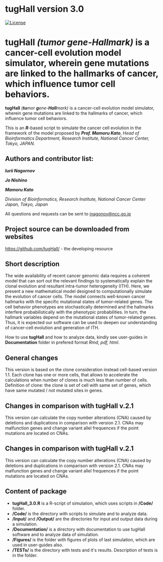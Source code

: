 tugHall version 3.0
====================

[![License](https://img.shields.io/badge/License-GPLv3-orange.svg)](https://github.com/tugHall/Clone-based/blob/master/Documentation/LICENSE)

**tugHall** _(**tu**mor **g**ene-**Hall**mark)_ is a cancer-cell evolution model simulator, wherein gene mutations are linked to the hallmarks of cancer, 
which influence tumor cell behaviors. 
=======
**tugHall** _(**tu**mor **g**ene-**Hall**mark)_ is a cancer-cell evolution model simulator, wherein gene mutations are linked to the hallmarks of cancer,
which influence tumor cell behaviors.


This is an _**R**_-based script to simulate the cancer cell evolution in the framework of the model proposed by _**Prof. Mamoru Kato**_,
_Head of Bioinformatics Department, Research Institute, National Cancer Center, Tokyo, JAPAN_.

Authors and contributor list:
---
_**Iurii Nagornov**_

_**Jo Nishino**_

_**Mamoru Kato**_

_Division of Bioinformatics, Research Institute, National Cancer Center Japan, Tokyo, Japan_

All questions and requests can be sent to inagonov@ncc.go.jp

Project source can be downloaded from websites
---
https://github.com/tugHall/  -  the developing resource

Short description
---
The wide availability of recent cancer genomic data requires a coherent model that can sort out the relevant findings to systematically explain the clonal evolution and resultant intra-tumor heterogeneity (ITH). Here, we present a new mathematical model designed to computationally simulate the evolution of cancer cells. The model connects well-known cancer hallmarks with the specific mutational states of tumor-related genes. The cell behavior phenotypes are stochastically determined and the hallmarks interfere probabilistically with the phenotypic probabilities. In turn, the hallmark variables depend on the mutational states of tumor-related genes. Thus, it is expected our software can be used to deepen our understanding of cancer-cell evolution and generation of ITH.

How to use **tugHall** and how to analyze data, kindly see user-guides in **Documentation** folder in prefered format *Rmd, pdf, html*.


General changes
---

This version is based on the clone consideration instead cell-based version 1.1.
Each clone has one or more cells, that allows to accelerate the calculations when number of clones is much less than number of cells.
Definition of clone: the clone is set of cell with same set of genes, which have same mutated / not mutated sites in genes.

Changes in comparison with tugHall v.2.1 
---

This version can calculate the copy number alterations (CNA) caused by deletions and duplications in comparison with version 2.1. 
CNAs may malfunction genes and change variant allel frequences if the point mutations are located on CNAs.

Changes in comparison with tugHall v.2.1
---

This version can calculate the copy number alterations (CNA) caused by deletions and duplications in comparison with version 2.1.
CNAs may malfunction genes and change variant allel frequences if the point mutations are located on CNAs.

Content of package
---

* **tugHall_3.0.R** is a R-script of simulation, which uses scripts in **/Code/** folder.
* **/Code/** is the directory with scripts to simulate and to analyze data. 
* **/Input/** and **/Output/** are the directories for input and output data during a simulation. 
* **/Documentation/** is a directory with documentation to use tugHall software and to analyze data of simulation.   
* **/Figures/** is the folder with figures of plots of last simulation, which are used in user-guides also. 
* **/TESTs/** is the directory with tests and it's results. Description of tests is in the folder. 

